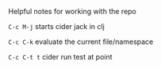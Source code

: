 Helpful notes for working with the repo

`C-c M-j` starts cider jack in clj

`C-c C-k` evaluate the current file/namespace

`C-c C-t t` cider run test at point
